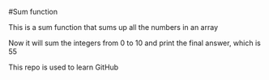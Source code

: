 #Sum function

This is a sum function that sums up all the numbers in an array  

Now it will sum the integers from 0 to 10 and print the final answer, which is 55  

This repo is used to learn GitHub
